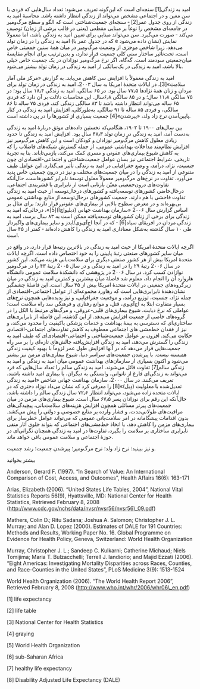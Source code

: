   امید به زندگی[1] سنجه‌ای است که این‌گونه تعریف می‌شود: تعداد سال‌هایی که فردی با سن معین و در اجتماعی مشخص می‌تواند از زندگی انتظار داشته باشد. محاسبۀ امید به‌ زندگی از روی جدول عمر[2] ‐ سنجه‌ای جمعیت‌شناختی است که الگو و سطح مرگ‌ومیر در جامعه‌ای مشخص را نوعاً بر مبنایی مقطعی (یعنی در قالب برشی از زمان) توصیف می‌کند ‐ صورت می‌گیرد. سن می‌تواند مبنایی برای تعیین امید به زندگی باشد، اما معمولاً امید به زندگی را در زمان تولد (که در جدول عمر با e نشان داده می‌شود) نمایش می‌دهد، زیرا شاخص موجزی از وضعیت مرگ‌ومیر در میان همهٔ سنین جمعیتی خاص است، تحت‌تأثیر ساختار سنی کلی جمعیت قرار ندارد، و بدین‌ترتیب برای انجام مقایسهٔ میان‌جمعیتی سودمند است. گه‌گاه، اگر نرخ مرگ‌ومیر نوزادان در یک جمعیت خاص خیلی بالا باشد، امید به زندگی در یک‌سالگی از امید به زندگی در زمان تولد بیشتر می‌شود.

 امید به زندگی معمولاً با افزایش سن کاهش می‌یابد. به گزارش «مرکز ملی آمار سلامت»[3]، در ایالات متحدهٔ امریکا به سال 2۰۰۳، امید به زندگی در زمان تولد برای مردان و زنان همهٔ نژادها ۷۷٫۵ سال بود. در ۶۵ سالگی، امید به زندگی ۱۸٫۴ سال بود؛ در ۷۵ سالگی ۱۱٫۸ سال؛ و در ۸۵ سالگی ۶٫۸سال. این محاسبات دلالت بر آن دارد که فردی ۶۵ ساله می‌تواند انتظار داشته باشد تا ۸۳ سالگی زندگی کند، فردی ۷۵ ساله تا ۸۶ سالگی، و فردی ۸۵ ساله تا ۹۱ سالگی. به‌طورکلی، افزایش امید به زندگی در کنار پایین‌آمدن نرخ زاد ولد، «پیرشدن»[4] جمعیت بسیاری از کشورها را در پی داشته است.

بین سال‌های ۱۹۰۰ تا ۱۹۰۲، هنگامی‌که نخستین داده‌های موثق دربارهٔ امید به زندگی به‌دست آمد، امید به زندگی در زمان تولد ۴۷٫۳ سال بود. افزایش امید به زندگی تا حدود زیادی معلول کاهش مرگ‌ومیر نوزادان و کودکان است و این کاهش مرگ‌ومیر نیز افزایش نظام‌مند مداخلات بهداشتی عمومی، از جمله گسترش شبکه‌های فاضلاب را که به کاهش شیوع بیماری‌های عفونی و مسری کمک می‌کند، بازمی‌تاباند. بنا به تجربۀ تاریخی، شرایط اجتماعی نیز بسان عوامل جمعیت‌شناختی و اجتماعی-اقتصادی‌ای چون جنسیت، نژاد، درآمد، و وضع جغرافیایی در امید به زندگی تأثیر می‌گذارد. این عوامل طیف متنوعی از امید به زندگی را در میان جمعیت‌های مختلف و نیز در درون جمعیتی خاص پدید می‌آورد. تفاوت در نرخ‌های مرگ‌ومیر معمولاً معلول توسعهٔ نابرابر کشورهاست، حال‌آنکه تفاوت‌های درون‌جمعیتی معیّن بازتابی است از نابرابری یا قشربندی اجتماعی. درحال‌حاضر، کشورهای توسعه‌یافته و کشورهای درحال‌توسعه از حیث امید به زندگی تفاوت فاحشی با هم دارند. جمعیت کشورهای درحال‌توسعه از منابع بهداشتی عمومی بی‌بهره‌اند و در معرض سطوح بالایی از بیماری‌های عفونی قرار دارند؛ برای مثال بر اساس گزارش سال 2۰۰۶ «سازمان بهداشت جهانی (دبلیواچ‌اُ)[5]»، درحالی‌که امید به زندگی برای برخی از زنان کشورهای توسعه‌یافته ممکن است به ۸۳ سال برسد، امید به زندگی مردان در افریقای سیاه[6] ‐ که در آنجا اچ‌آی‌وی/ایدز و سایر بیماری‌های واگیردار طی ۱۰ سال گذشته به‌شکل معناداری امید به زندگی را کاهش داده‌اند ‐ کمتر از ۴۵ سال است.

 اگرچه ایالات متحدهٔ امریکا از حیث امید به زندگی در بالاترین رتبه‌ها قرار دارد، در واقع در میان سایر کشورهای صنعتی رتبهٔ پایینی را به خود اختصاص داده است. اگرچه ایالات متحدهٔ امریکا بیش از هر کشور صنعتی دیگری برای سلامت‌بانی هزینه می‌کند، این کشور در سال 2۰۰۶ رتبهٔ ۲۹ را در امید به زندگی و در سال 2۰۰۵ رتبهٔ ۴۳ را در مرگ‌ومیر نوازادن کسب کرد. در سال 2۰۰۶ در پژوهشی که دانشکدهٔ سلامت عمومی دانشگاه هاروارد آن را انجام داد، معلوم شد فاصلۀ میان بیشترین و کمترین امید به زندگی در میان زیرگروه‌های جمعیتی در ایالات متحدهٔ امریکا بیش از ۳۵ سال است. این فاصلۀ چشمگیر نشان‌دهندهٔ نابرابری‌هایی است که رهاورد مجموعه‌ای از عوامل اجتماعی-اقتصادی از جمله نژاد، جنسیت، توزیع درآمد، و موقعیت جغرافیایی، و نیز پدیده‌هایی همچون نرخ‌های بسیار متفاوت ابتلا به اچ‌آی‌وی، قتل، و موانع رفتاری و فرهنگی سد راه سلامت است؛ عواملی که نرخ دیابت، شیوع بیماری‌های قلبی-عروقی، و مرگ‌های مرتبط با الکل را در گروه‌های خاصی از جمعیت افزایش می‌دهد. از این گذشته، این فاصله از نابرابری‌های ساختاری‌ای که دسترسی به بیمهٔ بهداشت و خدمات پزشکی باکیفیت را محدود می‌کند، و نیز از فقدان خط‌مشی های اجتماعی معطوف به کاهش تفاوت‌های اجتماعی-اقتصادی حکایت می‌کند. افزون بر عوامل جمعیت‌شناختی و اجتماعی-اقتصادی‌ای که طیف امید به زندگی را گسترش می‌دهد، امید به زندگی افزایش‌یافته چالش‌های تازه‌ای را بر سر راه جمعیت‌هایی قرار می‌دهد که در آنها افزایش طول عمر لزوماً با بهبود کیفیت زندگی همبسته نیست. با پیرشدن جمعیت‌های سراسر دنیا، شیوع بیماری‌های مزمن نیز بیشتر می‌شود و اکنون بسیاری از سازمان‌های بهداشت عمومی میان امید به زندگی و امید به زندگی سالم[7] تفاوت قائل می‌شوند. امید به زندگی سالم را تعداد سال‌هایی که فرد می‌تواند به زندگی‌ای فارغ از ناتوانی، وابستگی به دیگران، یا بیماری امید داشته باشند، تعریف می‌کنند. در سال 2۰۰۰، سازمان بهداشت جهانی شاخص «امید به زندگی تعدیل‌شده با معلولیت (دِیل)»[8] را معرفی کرد که نشان می‌داد نوزاد دختری که در ایالات متحده زاده می‌شود، می‌تواند انتظار ۷۲٫۶ سال زندگی سالم را داشته باشد، حال‌آنکه این رقم برای نوزادان پسر ۶۷٫۵ سال است. شیوع بیماری‌های مزمن در میان جمعیت‌های پیرتر مسائلی همچون افزایش هزینه‌های سلامت‌بانی، پیچیدگی‌های مراقبت‌های طولانی‌مدت، و فشار وارده بر منابع خصوصی و دولتی را پیش می‌کشد. بدون اقدامات پیشگامانه در امر سلامت‌بانی عمومی که می‌تواند عوامل خطرساز برای بیماری‌های مزمن را کاهش دهد، یا اتخاذ خط‌مشی‌های اجتماعی که بتواند جلوی آثار منفی نابرابری ساختاری بر سلامت را بگیرد، تفاوت‌ها در امید به زندگی همچنان نگرانی‌ای در حوزهٔ اجتماعی و سلامت عمومی باقی خواهد ماند. 

و نیز ببینید: نرخ زاد ولد؛ نرخ مرگ‌ومیر؛ پیرشدن جمعیت؛ رشد جمعیت.

بیشتر بخوانید

Anderson, Gerard F. (1997). “In Search of Value: An International Comparison of Cost, Access, and Outcomes”, Health Affairs 16(6): 163-171

Arias, Elizabeth (2006). “United States Life Tables, 2004”, National Vital Statistics Reports 56(9), Hyattsville, MD: National Center for Health Statistics, Retrieved February 8, 2008 (http://www.cdc.gov/nchs/data/nvsr/nvsr56/nvsr56\_09.pdf)

Mathers, Colin D.; Ritu Sadana; Joshua A. Salomon; Christopher J. L. Murray; and Alan D. Lopez (2000). Estimates of DALE for 191 Countries: Methods and Results, Working Paper No. 16. Global Programme on Evidence for Health Policy, Geneva, Switzerland: World Health Organization

Murray, Christopher J. L.; Sandeep C. Kulkarni; Catherine Michaud; Niels Tomijima; Maria T. Bulzacchelli; Terrell J. Iandiorio; and Majid Ezzati (2006). “Eight Americas: Investigating Mortality Disparities across Races, Counties, and Race-Counties in the United States”, PLoS Medicine 3(9): 1513-1524

World Health Organization (2006). “The World Health Report 2006”, Retrieved February 8, 2008 (http://www.who.int/whr/2006/whr06\_en.pdf)

 [1] life expectancy

 [2] life table

 [3] National Center for Health Statistics

 [4] graying

[5] World Health Organization

[6] sub-Saharan Africa

[7] healthy life expectancy

 [8] Disability Adjusted Life Expectancy (DALE)

 

 

 

 